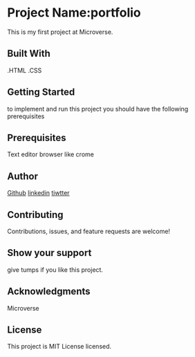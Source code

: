 # Project Name:portfolio
This is my first project at Microverse.
## Built With
.HTML
.CSS
## Getting Started
to implement and run this project you should have the following prerequisites  
## Prerequisites
Text editor
browser like crome
## Author
 [Github](https://github.com/solog0039)
[linkedin](www.linkedin.com/in/solomon-kidanu-62a994232)
[tiwtter](https://twitter.com/Solomon57320119)

## Contributing
Contributions, issues, and feature requests are welcome!
## Show your support
give tumps if you like this project.
## Acknowledgments
Microverse
## License
This project is MIT License licensed.